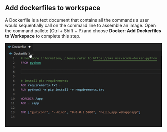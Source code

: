 ## Add dockerfiles to workspace
A Dockerfile is a text document that contains all the commands a user would sequentially call on the command line to assemble an image. Open the command pallete (Ctrl + Shift + P) and choose **Docker: Add Dockerfiles to Workspace** to complete this step.

![Add Dockerfile to Workspace GIF](1g-addDockerFiles.gif)

